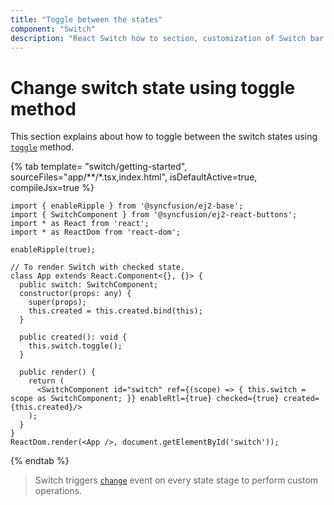 ```yaml
---
title: "Toggle between the states"
component: "Switch"
description: "React Switch how to section, customization of Switch bar and handle, change size, name and value in form submit, toggle between the states."
---
```


# Change switch state using toggle method

This section explains about how to toggle between the switch states using [`toggle`](../../api/switch/#toggle) method.

{% tab template= "switch/getting-started", sourceFiles="app/**/*.tsx,index.html", isDefaultActive=true, compileJsx=true %}

```tsx
import { enableRipple } from '@syncfusion/ej2-base';
import { SwitchComponent } from '@syncfusion/ej2-react-buttons';
import * as React from 'react';
import * as ReactDom from 'react-dom';

enableRipple(true);

// To render Switch with checked state.
class App extends React.Component<{}, {}> {
  public switch: SwitchComponent;
  constructor(props: any) {
    super(props);
    this.created = this.created.bind(this);
  }

  public created(): void {
    this.switch.toggle();
  }

  public render() {
    return (
      <SwitchComponent id="switch" ref={(scope) => { this.switch = scope as SwitchComponent; }} enableRtl={true} checked={true} created={this.created}/>
    );
  }
}
ReactDom.render(<App />, document.getElementById('switch'));
```

{% endtab %}

> Switch triggers [`change`](../../api/switch/#change) event on every state stage to perform custom operations.